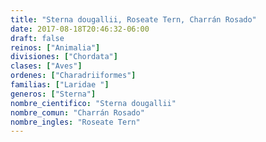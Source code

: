 ```yaml
---
title: "Sterna dougallii, Roseate Tern, Charrán Rosado"
date: 2017-08-18T20:46:32-06:00
draft: false
reinos: ["Animalia"]
divisiones: ["Chordata"]
clases: ["Aves"]
ordenes: ["Charadriiformes"]
familias: ["Laridae "]
generos: ["Sterna"]
nombre_cientifico: "Sterna dougallii"
nombre_comun: "Charrán Rosado"
nombre_ingles: "Roseate Tern"
---
```

